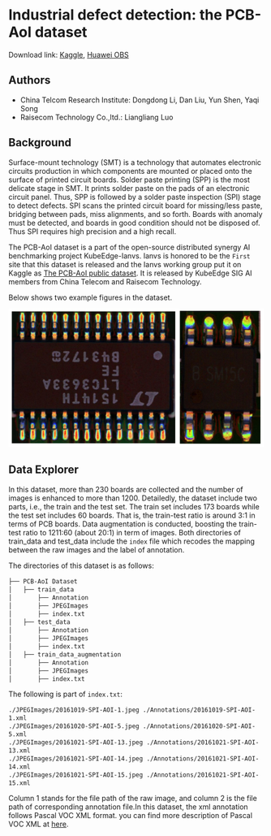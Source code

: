 # Industrial defect detection: the PCB-AoI dataset

Download link: [Kaggle](https://www.kaggle.com/datasets/kubeedgeianvs/pcb-aoi), [Huawei OBS](https://kubeedge.obs.cn-north-1.myhuaweicloud.com:443/ianvs/pcb-aoi/dataset.zip)

## Authors

- China Telcom Research Institute: Dongdong Li, Dan Liu, Yun Shen, Yaqi Song
- Raisecom Technology Co.,ltd.: Liangliang Luo

## Background

Surface-mount technology (SMT) is a technology that automates electronic circuits production in which components are mounted or placed onto the surface of printed circuit boards. Solder paste printing (SPP) is the most delicate stage in SMT. It prints solder paste on the pads of an electronic circuit panel. Thus, SPP is followed by a solder paste inspection (SPI) stage to detect defects. SPI scans the printed circuit board for missing/less paste, bridging between pads, miss alignments, and so forth. Boards with anomaly must be detected, and boards in good condition should not be disposed of. Thus SPI requires high precision and a high recall.

The PCB-AoI dataset is a part of the open-source distributed synergy AI benchmarking project KubeEdge-Ianvs.  Ianvs is honored to be the ``First`` site that this dataset is released and the Ianvs working group put it on Kaggle as [The PCB-AoI public dataset](https://www.kaggle.com/datasets/kubeedgeianvs/pcb-aoi). It is released by KubeEdge SIG AI members from China Telecom and Raisecom Technology.

Below shows two example figures in the dataset.

![](images/PCB-AoI_example.png)

## Data Explorer

In this dataset, more than 230 boards are collected and the number of images is enhanced to more than 1200. Detailedly, the dataset include two parts, i.e., the train and the test set. The train set includes 173 boards while the test set includes 60 boards. That is, the train-test ratio is around 3:1 in terms of PCB boards. Data augmentation is conducted, boosting the train-test ratio to 1211:60 (about 20:1) in term of images. Both directories of train_data and test_data include the ``index`` file which recodes the mapping between the raw images and the label of annotation.

The directories of this dataset is as follows:

```
├── PCB-AoI Dataset
│   ├── train_data
│       ├── Annotation
│       ├── JPEGImages
│       ├── index.txt
│   ├── test_data
│       ├── Annotation
│       ├── JPEGImages
│       ├── index.txt
│   ├── train_data_augmentation
│       ├── Annotation
│       ├── JPEGImages
│       ├── index.txt
```

The following is part of `index.txt`:

```shell
./JPEGImages/20161019-SPI-AOI-1.jpeg ./Annotations/20161019-SPI-AOI-1.xml
./JPEGImages/20161020-SPI-AOI-5.jpeg ./Annotations/20161020-SPI-AOI-5.xml
./JPEGImages/20161021-SPI-AOI-13.jpeg ./Annotations/20161021-SPI-AOI-13.xml
./JPEGImages/20161021-SPI-AOI-14.jpeg ./Annotations/20161021-SPI-AOI-14.xml
./JPEGImages/20161021-SPI-AOI-15.jpeg ./Annotations/20161021-SPI-AOI-15.xml
```

Column 1 stands for the file path of the raw image, and column 2 is the file path of corresponding annotation file.In this dataset, the xml annotation follows Pascal VOC XML format.  you can find more description of Pascal VOC XML at [here](https://roboflow.com/formats/pascal-voc-xml).
